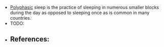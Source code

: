 - [Polyphasic](https://www.polyphasic.net/) sleep is the practice of sleeping in numerous smaller blocks during the day as opposed to sleeping once as is common in many countries.
- TODO:
- References:
	-